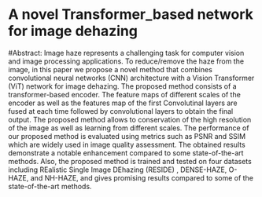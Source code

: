 # A novel Transformer_based network for image dehazing 

#Abstract: Image haze represents a challenging task for computer vision and image processing applications. To reduce/remove the haze from the image, in this paper we propose a novel method that combines convolutional neural networks (CNN) architecture with a Vision Transformer (ViT) network for image dehazing. The proposed method consists of a transformer-based encoder. The feature maps of different scales of the encoder as well as the features map of the first Convolutinal layers are fused at each time followed by convolutional layers to obtain the final output. The proposed method allows to conservation of the high resolution of the image as well as learning from different scales. The performance of our proposed method is evaluated using metrics such as PSNR and SSIM which are widely used in image quality assessment. The obtained results demonstrate a notable enhancement compared to some state-of-the-art methods. Also, the proposed method is trained and tested on four datasets including REalistic Single Image DEhazing (RESIDE) , DENSE-HAZE, O-HAZE, and NH-HAZE, and gives promising results compared to some of the state-of-the-art methods.


